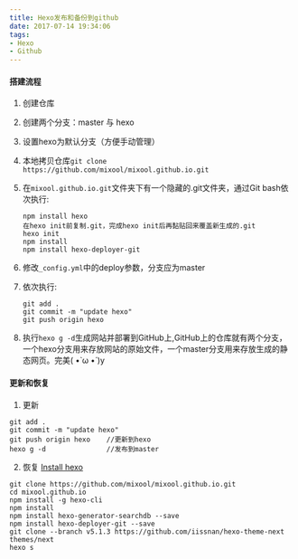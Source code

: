 ```yaml
---
title: Hexo发布和备份到github
date: 2017-07-14 19:34:06
tags: 
- Hexo
- Github
---
```

#### 搭建流程  

1. 创建仓库  

2. 创建两个分支：master 与 hexo

3. 设置hexo为默认分支（方便手动管理）

4. 本地拷贝仓库`git clone https://github.com/mixool/mixool.github.io.git`
<!--more-->

5. 在`mixool.github.io.git`文件夹下有一个隐藏的.git文件夹，通过Git bash依次执行:

   ```
   npm install hexo
   在hexo init前复制.git，完成hexo init后再黏贴回来覆盖新生成的.git
   hexo init
   npm install
   npm install hexo-deployer-git
   ```

6. 修改`_config.yml`中的deploy参数，分支应为master

7. 依次执行:
   ```
   git add .
   git commit -m "update hexo"
   git push origin hexo
   ```
8. 执行`hexo g -d`生成网站并部署到GitHub上,GitHub上的仓库就有两个分支，一个hexo分支用来存放网站的原始文件，一个master分支用来存放生成的静态网页。完美( •̀ ω •́ )y  


#### 更新和恢复

   1. 更新  
   ```
   git add .
   git commit -m "update hexo"
   git push origin hexo    //更新到hexo
   hexo g -d               //发布到master
   ```
   2. 恢复
  [Install hexo](https://hexo.io/zh-cn/docs/index.html#安装)
   ```
   git clone https://github.com/mixool/mixool.github.io.git
   cd mixool.github.io
   npm install -g hexo-cli
   npm install
   npm install hexo-generator-searchdb --save
   npm install hexo-deployer-git --save
   git clone --branch v5.1.3 https://github.com/iissnan/hexo-theme-next themes/next
   hexo s
   ```